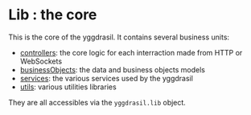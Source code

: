 # Lib : the core

This is the core of the yggdrasil. It contains several business units:
* [controllers](./controllers): the core logic for each interraction made from HTTP or WebSockets
* [businessObjects](./businessObjects): the data and business objects models
* [services](./services): the various services used by the yggdrasil
* [utils](./utils): various utilities libraries

They are all accessibles via the ```yggdrasil.lib``` object.